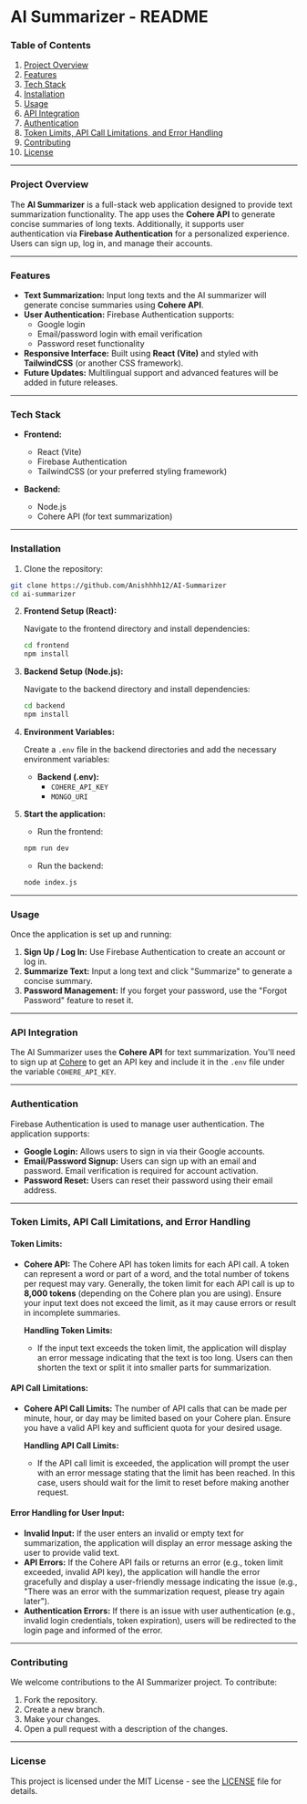 # AI Summarizer - README

### Table of Contents

1. [Project Overview](#project-overview)
2. [Features](#features)
3. [Tech Stack](#tech-stack)
4. [Installation](#installation)
5. [Usage](#usage)
6. [API Integration](#api-integration)
7. [Authentication](#authentication)
8. [Token Limits, API Call Limitations, and Error Handling](#token-limits-api-call-limitations-and-error-handling)
9. [Contributing](#contributing)
10. [License](#license)

---

### Project Overview

The **AI Summarizer** is a full-stack web application designed to provide text summarization functionality. The app uses the **Cohere API** to generate concise summaries of long texts. Additionally, it supports user authentication via **Firebase Authentication** for a personalized experience. Users can sign up, log in, and manage their accounts.

---

### Features

- **Text Summarization:** Input long texts and the AI summarizer will generate concise summaries using **Cohere API**.
- **User Authentication:** Firebase Authentication supports:
  - Google login
  - Email/password login with email verification
  - Password reset functionality
- **Responsive Interface:** Built using **React (Vite)** and styled with **TailwindCSS** (or another CSS framework).
- **Future Updates:** Multilingual support and advanced features will be added in future releases.

---

### Tech Stack

- **Frontend:**

  - React (Vite)
  - Firebase Authentication
  - TailwindCSS (or your preferred styling framework)

- **Backend:**
  - Node.js
  - Cohere API (for text summarization)

---

### Installation

1. Clone the repository:

```bash
git clone https://github.com/Anishhhh12/AI-Summarizer
cd ai-summarizer
```

2. **Frontend Setup (React):**

   Navigate to the frontend directory and install dependencies:

   ```bash
   cd frontend
   npm install
   ```

3. **Backend Setup (Node.js):**

   Navigate to the backend directory and install dependencies:

   ```bash
   cd backend
   npm install
   ```

4. **Environment Variables:**

   Create a `.env` file in the backend directories and add the necessary environment variables:

   - **Backend (.env):**
     - `COHERE_API_KEY`
     - `MONGO_URI`

5. **Start the application:**

   - Run the frontend:

   ```bash
   npm run dev
   ```

   - Run the backend:

   ```bash
   node index.js
   ```

---

### Usage

Once the application is set up and running:

1. **Sign Up / Log In:** Use Firebase Authentication to create an account or log in.
2. **Summarize Text:** Input a long text and click "Summarize" to generate a concise summary.
3. **Password Management:** If you forget your password, use the "Forgot Password" feature to reset it.

---

### API Integration

The AI Summarizer uses the **Cohere API** for text summarization. You'll need to sign up at [Cohere](https://cohere.ai/) to get an API key and include it in the `.env` file under the variable `COHERE_API_KEY`.

---

### Authentication

Firebase Authentication is used to manage user authentication. The application supports:

- **Google Login:** Allows users to sign in via their Google accounts.
- **Email/Password Signup:** Users can sign up with an email and password. Email verification is required for account activation.
- **Password Reset:** Users can reset their password using their email address.

---

### Token Limits, API Call Limitations, and Error Handling

#### **Token Limits:**

- **Cohere API:** The Cohere API has token limits for each API call. A token can represent a word or part of a word, and the total number of tokens per request may vary. Generally, the token limit for each API call is up to **8,000 tokens** (depending on the Cohere plan you are using). Ensure your input text does not exceed the limit, as it may cause errors or result in incomplete summaries.

  **Handling Token Limits:**

  - If the input text exceeds the token limit, the application will display an error message indicating that the text is too long. Users can then shorten the text or split it into smaller parts for summarization.

#### **API Call Limitations:**

- **Cohere API Call Limits:** The number of API calls that can be made per minute, hour, or day may be limited based on your Cohere plan. Ensure you have a valid API key and sufficient quota for your desired usage.

  **Handling API Call Limits:**

  - If the API call limit is exceeded, the application will prompt the user with an error message stating that the limit has been reached. In this case, users should wait for the limit to reset before making another request.

#### **Error Handling for User Input:**

- **Invalid Input:** If the user enters an invalid or empty text for summarization, the application will display an error message asking the user to provide valid text.
- **API Errors:** If the Cohere API fails or returns an error (e.g., token limit exceeded, invalid API key), the application will handle the error gracefully and display a user-friendly message indicating the issue (e.g., "There was an error with the summarization request, please try again later").
- **Authentication Errors:** If there is an issue with user authentication (e.g., invalid login credentials, token expiration), users will be redirected to the login page and informed of the error.

---

### Contributing

We welcome contributions to the AI Summarizer project. To contribute:

1. Fork the repository.
2. Create a new branch.
3. Make your changes.
4. Open a pull request with a description of the changes.

---

### License

This project is licensed under the MIT License - see the [LICENSE](LICENSE) file for details.
